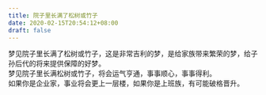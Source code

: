 ```yaml
---
title: 院子里长满了松树或竹子
date: 2020-02-15T20:54:12+08:00
draft: false
---
```


梦见院子里长满了松树或竹子，这是非常吉利的梦，是给家族带来繁荣的梦，给子孙后代的将来提供保障的好梦。<br>
梦见院子里长满松树或竹子，将会运气亨通，事事顺心，事事得利。<br>
如果你是企业家，事业将会更上一层楼，如果你是上班族，有可能破格晋升。<br>
